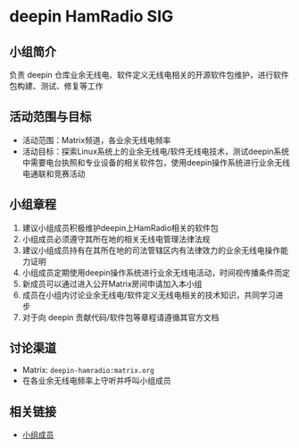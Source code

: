 # deepin HamRadio SIG

## 小组简介

负责 deepin 仓库业余无线电、软件定义无线电相关的开源软件包维护，进行软件包构建、测试、修复等工作

## 活动范围与目标

- 活动范围：Matrix频道，各业余无线电频率
- 活动目标：探索Linux系统上的业余无线电/软件无线电技术，测试deepin系统中需要电台执照和专业设备的相关软件包，使用deepin操作系统进行业余无线电通联和竞赛活动

## 小组章程

1. 建议小组成员积极维护deepin上HamRadio相关的软件包
1. 小组成员必须遵守其所在地的相关无线电管理法律法规
1. 建议小组成员持有在其所在地的司法管辖区内有法律效力的业余无线电操作能力证明
1. 小组成员定期使用deepin操作系统进行业余无线电活动，时间视传播条件而定
1. 新成员可以通过进入公开Matrix房间申请加入本小组
1. 成员在小组内讨论业余无线电/软件定义无线电相关的技术知识，共同学习进步
1. 对于向 deepin 贡献代码/软件包等章程请遵循其官方文档

## 讨论渠道

- Matrix: `deepin-hamradio:matrix.org`
- 在各业余无线电频率上守听并呼叫小组成员

## 相关链接

- [小组成员](./MEMBERS.md)
